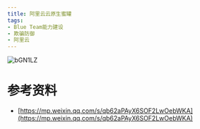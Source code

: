 ```yaml
---
title: 阿里云云原生蜜罐
tags:
- Blue Team能力建设
- 欺骗防御
- 阿里云
---
```


![bGN1LZ](https://cdn.jsdelivr.net/gh/MarsAuthority/sec_pic@master/uPic/2023-02/bGN1LZ.jpg)

# 参考资料
- [https://mp.weixin.qq.com/s/qb62aPAyX6SOF2LwOebWKA](https://mp.weixin.qq.com/s/qb62aPAyX6SOF2LwOebWKA)